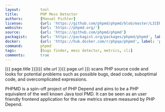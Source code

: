 ```yaml
---
layout:         tool
title:          PHP Mess Detector
authors:        [Manuel Pichler]
license:        {url: 'https://github.com/phpmd/phpmd/blob/master/LICENSE', label: 'BSD 3-clause "New" or "Revised" License'}
website:        {url: 'https://phpmd.org/'}
source:         {url: 'https://github.com/phpmd/phpmd'}
packagist:      {url: 'https://packagist.org/packages/phpmd/phpmd', label: 'phpmd/phpmd'}
docker:         {url: 'https://hub.docker.com/r/phpqa/phpmd', label: 'phpqa/phpmd'}
command:        phpmd 
tags:           [bugs finder, mess detector, metrics, cli] 
comments:       true
---
```


[{{ page.title }}]({{ site.url }}{{ page.url }}) scans PHP source code and looks for potential problems such as possible bugs,
dead code, suboptimal code, and overcomplicated expressions.
 
<!--more--> 
 
PHPMD is a spin-off project of PHP Depend and aims to be a PHP equivalent of the well known Java tool PMD.
It can be seen as an user friendly frontend application for the raw metrics stream measured by PHP Depend.
